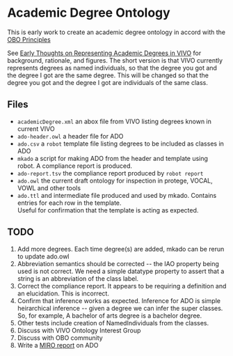 # Academic Degree Ontology

This is early work to create an academic degree ontology in accord with the
 [OBO Principles](http://www.obofoundry.org/principles/fp-000-summary.html)

See [Early Thoughts on Representing Academic Degrees in VIVO](http://bit.ly/2Jo4ws9) for background, 
rationale, and figures.  The short version is that VIVO currently represents degrees as named individuals,
so that the degree you got and the degree I got are the same degree.  This will be changed so that the degree you got
and the degree I got are individuals of the same class.

## Files

* `academicDegree.xml` an abox file from VIVO listing degrees known in current VIVO
* `ado-header.owl` a header file for ADO
* `ado.csv` a `robot` template file listing degrees to be included as classes in ADO
* `mkado` a script for making ADO from the header and template using robot.  A compliance report is produced.
* `ado-report.tsv` the compliance report produced by `robot report`
* `ado.owl` the current draft ontology for inspection in protege, VOCAL, VOWL and other tools
* `ado.ttl` and intermediate file produced and used by mkado.  Contains entries for each row in the template.  
Useful for confirmation that the template is acting as expected.

## TODO

1. Add more degrees.  Each time degree(s) are added, mkado can be rerun to update ado.owl
1. Abbreviation semantics should be corrected -- the IAO property being used is not correct.  We need
a simple datatype property to assert that a string is an abbreviation of the class label.
1. Correct the compliance report.  It appears to be requiring a definition and an elucidation.  This is incorrect.
1. Confirm that inference works as expected.  Inference for ADO is simple heirarchical inference -- given
a degree we can infer the super classes.  So, for example, A bachelor of arts degree is a bachelor degree.
1. Other tests include creation of NamedIndividuals from the classes.
1. Discuss with VIVO Ontology Interest Group
1. Discuss with OBO community
1. Write a [MIRO report](https://doi.org/10.1186/s13326-017-0172-7) on ADO
